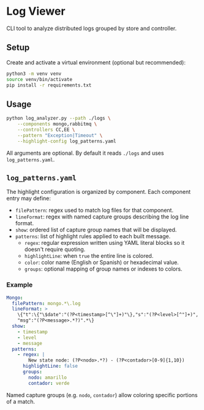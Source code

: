 # Log Viewer

CLI tool to analyze distributed logs grouped by store and controller.

## Setup

Create and activate a virtual environment (optional but recommended):

```bash
python3 -m venv venv
source venv/bin/activate
pip install -r requirements.txt
```

## Usage

```bash
python log_analyzer.py --path ./logs \
    --components mongo,rabbitmq \
    --controllers CC,EE \
    --pattern "Exception|Timeout" \
    --highlight-config log_patterns.yaml
```

All arguments are optional. By default it reads `./logs` and uses `log_patterns.yaml`.

## `log_patterns.yaml`

The highlight configuration is organized by component. Each component entry may define:

- `filePattern`: regex used to match log files for that component.
- `lineFormat`: regex with named capture groups describing the log line format.
- `show`: ordered list of capture group names that will be displayed.
- `patterns`: list of highlight rules applied to each built message.
  - `regex`: regular expression written using YAML literal blocks so it doesn't require quoting.
  - `highlightLine`: when `true` the entire line is colored.
  - `color`: color name (English or Spanish) or hexadecimal value.
  - `groups`: optional mapping of group names or indexes to colors.

### Example

```yaml
Mongo:
  filePattern: mongo.*\.log
  lineFormat: >
    \{"t":\{"\$date":"(?P<timestamp>[^\"]+)"\},"s":"(?P<level>[^"]+)",
    "msg":"(?P<message>.*?)".*\}
  show:
    - timestamp
    - level
    - message
  patterns:
    - regex: |
        New state node: (?P<nodo>.*?) - (?P<contador>[0-9]{1,10})
      highlightLine: false
      groups:
        nodo: amarillo
        contador: verde
```

Named capture groups (e.g. `nodo`, `contador`) allow coloring specific portions of a match.
